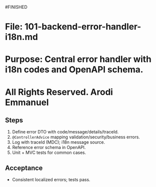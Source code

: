 #FINISHED

# File: 101-backend-error-handler-i18n.md

# Purpose: Central error handler with i18n codes and OpenAPI schema.

# All Rights Reserved. Arodi Emmanuel

## Steps

1. Define error DTO with code/message/details/traceId.
2. `@ControllerAdvice` mapping validation/security/business errors.
3. Log with traceId (MDC); i18n message source.
4. Reference error schema in OpenAPI.
5. Unit + MVC tests for common cases.

## Acceptance

- Consistent localized errors; tests pass.
